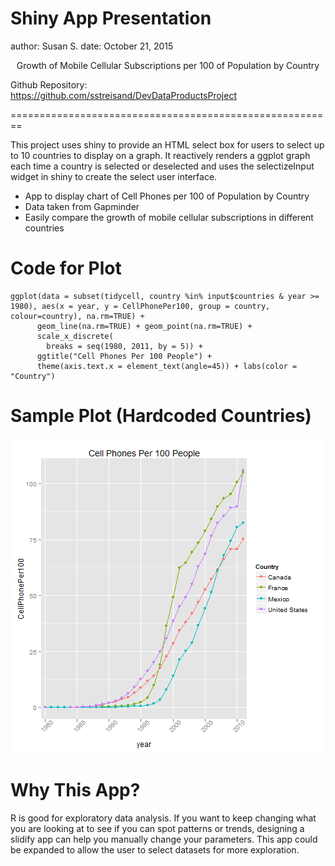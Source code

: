 Shiny App Presentation
========================================================
author: Susan S.
date: October 21, 2015


<center>Growth of Mobile Cellular Subscriptions per 100 of Population by 
Country</center>

Github Repository:  
https://github.com/sstreisand/DevDataProductsProject

========================================================

This project uses shiny to provide an HTML select box for
users to select up to 10 countries to display on a graph.
It reactively renders a ggplot graph each time a country is selected or 
deselected and uses the selectizeInput widget in shiny to create the 
select user interface.

- App to display chart of Cell Phones per 100 of Population by Country
- Data taken from Gapminder
- Easily compare the growth of mobile cellular subscriptions in different countries 

Code for Plot
========================================================


```
ggplot(data = subset(tidycell, country %in% input$countries & year >= 1980), aes(x = year, y = CellPhonePer100, group = country, colour=country), na.rm=TRUE) +
      geom_line(na.rm=TRUE) + geom_point(na.rm=TRUE) +
      scale_x_discrete( 
        breaks = seq(1980, 2011, by = 5)) +
      ggtitle("Cell Phones Per 100 People") +
      theme(axis.text.x = element_text(angle=45)) + labs(color = "Country")

```
Sample Plot (Hardcoded Countries)
========================================================

![plot of chunk unnamed-chunk-2](presentation-figure/unnamed-chunk-2-1.png) 

Why This App?
========================================================
R is good for exploratory data analysis.  If you want to keep changing what you 
are looking at to see if you can spot patterns or trends, designing a slidify app
can help you manually change your parameters.  This app could be expanded to allow
the user to select datasets for more exploration.  
